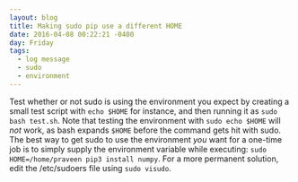 ```yaml
---
layout: blog
title: Making sudo pip use a different HOME
date: 2016-04-08 00:22:21 -0400
day: Friday
tags:
  - log message
  - sudo
  - environment
---
```


Test whether or not sudo is using the environment you expect by creating a small test script with `echo $HOME` for instance, and then running it as `sudo bash test.sh`. Note that testing the environment with `sudo echo $HOME` will *not* work, as bash expands `$HOME` before the command gets hit with sudo. The best way to get sudo to use the environment *you* want for a one-time job is to simply supply the environment variable while executing: `sudo HOME=/home/praveen pip3 install numpy`. For a more permanent solution, edit the /etc/sudoers file using `sudo visudo`. 
